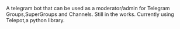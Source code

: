 A telegram bot that can be used as a moderator/admin for Telegram Groups,SuperGroups and Channels.
Still in the works.
Currently using Telepot,a python library.
